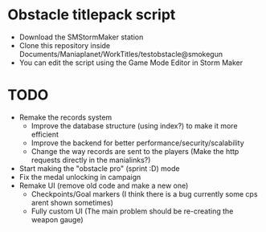 # Obstacle titlepack script
- Download the SMStormMaker station
- Clone this repository inside Documents/Maniaplanet/WorkTitles/testobstacle@smokegun
- You can edit the script using the Game Mode Editor in Storm Maker

# TODO
- Remake the records system
    - Improve the database structure (using index?) to make it more efficient
    - Improve the backend for better performance/security/scalability
    - Change the way records are sent to the players (Make the http requests directly in the manialinks?)
- Start making the "obstacle pro" (sprint :D) mode
- Fix the medal unlocking in campaign
- Remake UI (remove old code and make a new one)
    - Checkpoints/Goal markers (I think there is a bug currently some cps arent shown sometimes)
    - Fully custom UI (The main problem should be re-creating the weapon gauge)

